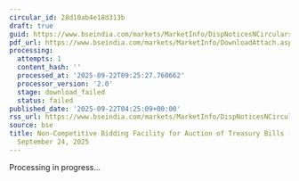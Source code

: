 ```yaml
---
circular_id: 28d10ab4e18d313b
draft: true
guid: https://www.bseindia.com/markets/MarketInfo/DispNoticesNCirculars.aspx?Noticeid={CDCE30A4-5175-452D-896E-EC1854D4415F}&noticeno=20250922-2&dt=09/22/2025&icount=2&totcount=7&flag=0
pdf_url: https://www.bseindia.com/markets/MarketInfo/DownloadAttach.aspx?id=20250922-2&attachedId=
processing:
  attempts: 1
  content_hash: ''
  processed_at: '2025-09-22T09:25:27.760662'
  processor_version: '2.0'
  stage: download_failed
  status: failed
published_date: '2025-09-22T04:25:09+00:00'
rss_url: https://www.bseindia.com/markets/MarketInfo/DispNoticesNCirculars.aspx?Noticeid={CDCE30A4-5175-452D-896E-EC1854D4415F}&noticeno=20250922-2&dt=09/22/2025&icount=2&totcount=7&flag=0
source: bse
title: Non-Competitive Bidding Facility for Auction of Treasury Bills (T-Bills) on
  September 24, 2025
---
```


Processing in progress...